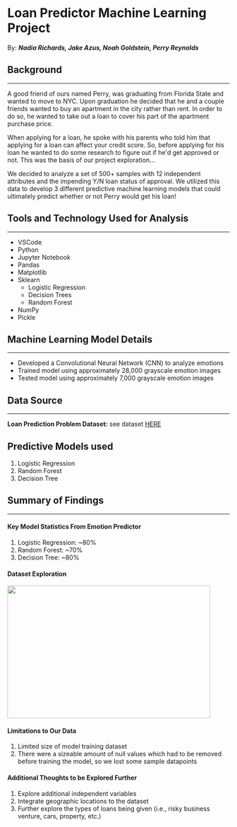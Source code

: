 # Loan Predictor Machine Learning Project

By: _**Nadia Richards, Jake Azus, Noah Goldstein, Perry Reynolds**_
## Background
---
A good friend of ours named Perry, was graduating from Florida State and wanted to move to NYC. Upon graduation he decided that he and a couple friends wanted to buy an apartment in the city rather than rent. In order to do so, he wanted to take out a loan to cover his part of the apartment purchase price. 

When applying for a loan, he spoke with his parents who told him that applying for a loan can affect your credit score. So, before applying for his loan he wanted to do some research to figure out if he'd get approved or not. This was the basis of our project exploration...

We decided to analyze a set of 500+ samples with 12 independent attributes and the impending Y/N loan status of approval. We utilized this data to develop 3 different predictive machine learning models that could ultimately predict whether or not Perry would get his loan!

## Tools and Technology Used for Analysis
---
* VSCode
* Python
* Jupyter Notebook
* Pandas
* Matplotlib
* Sklearn
    * Logistic Regression
    * Decision Trees
    * Random Forest
* NumPy
* Pickle

## Machine Learning Model Details
---
* Developed a Convolutional Neural Network (CNN) to analyze emotions
* Trained model using approximately 28,000 grayscale emotion images
* Tested model using approximately 7,000 grayscale emotion images  

## Data Source
---
**Loan Prediction Problem Dataset:** see dataset [HERE](https://www.kaggle.com/altruistdelhite04/loan-prediction-problem-dataset)

## Predictive Models used
1. Logistic Regression
2. Random Forest
3. Decision Tree

## Summary of Findings
---
#### Key Model Statistics From Emotion Predictor
1. Logistic Regression: ~80%
2. Random Forest: ~70%
3. Decision Tree: ~80%

#### Dataset Exploration
<p align="left">
  <img width="460" height="300" src="https://user-images.githubusercontent.com/13200513/116893879-77367580-abff-11eb-99e2-f79c5d491cfd.png">
</p>


#### Limitations to Our Data
1. Limited size of model training dataset
2. There were a sizeable amount of null values which had to be removed before training the model, so we lost some sample datapoints

#### Additional Thoughts to be Explored Further
1. Explore additional independent variables
2. Integrate geographic locations to the dataset
3. Further explore the types of loans being given (i.e., risky business venture, cars, property, etc.)
